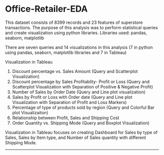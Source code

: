 # Office-Retailer-EDA

This dataset consists of 8399 records and 23 features of superstore transactions. 
The purpose of this analysis was to perform statistical queries and create visualization using python libraries.
Libraries used: pandas, seaborn, matplotlib

There are seven queries and 14 visualizations in this analysis (7 in python using pandas, seaborn, matplotlib libraries and 7 in Tableau)

Visualization in Tableau
1. Discount percentage vs. Sales Amount (Query and Scatterplot Visualization)
2. Discount percentage by Sales Profitablity- Profit or Loss (Query and Scatterplot Visualization with Separation of Positive & Negative Profit)
3. Number of Sales by Order Date (Query and Line plot visualization)
4. Sales by Profit or Loss with Order date (Query and Line plot Visualization with Separation of Profit and Loss Markers)
5. Percentage of type of products sold by region (Query and Colorful Bar plot Visualizaiton)
6. Relationship between Profit, Sales and Shipping Cost 
7. Order Quantity vs. Shipping Mode (Query and Boxplot Visualization)

Visualization in Tableau focuses on creating Dashboard for Sales by type of Sales, Sales by Item type, and Number of Sales quantity with different Shipping Mode. 


---
